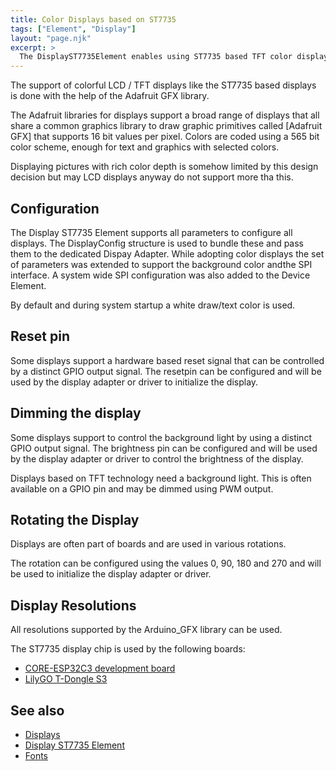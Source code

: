 ```yaml
---
title: Color Displays based on ST7735
tags: ["Element", "Display"]
layout: "page.njk"
excerpt: >
  The DisplayST7735Element enables using ST7735 based TFT color displays.
---
```


The support of colorful LCD / TFT displays like the ST7735 based displays
is done with the help of the Adafruit GFX library.

The Adafruit libraries for displays support a broad range of displays that all share a common
graphics library to draw graphic primitives called [Adafruit GFX] that supports 16 bit values
per pixel. Colors are coded using a 565 bit color scheme, enough for text and graphics with
selected colors.

Displaying pictures with rich color depth is somehow limited by this design decision but may LCD
displays anyway do not support more tha this.


## Configuration

The Display ST7735 Element supports all parameters to configure all displays. The DisplayConfig
structure is used to bundle these and pass them to the dedicated Dispay Adapter. While adopting
color displays the set of parameters was extended to support the background color andthe SPI
interface. A system wide SPI configuration was also added to the Device Element.

By default and during system startup a white draw/text color is used.


## Reset pin

Some displays support a hardware based reset signal that can be controlled by a distinct GPIO
output signal. The resetpin can be configured and will be used by the display adapter or driver
to initialize the display.


## Dimming the display

Some displays support to control the background light by using a distinct GPIO output signal.
The brightness pin can be configured and will be used by the display adapter or driver to
control the brightness of the display.

Displays based on TFT technology need a background light. This is often available on a GPIO pin
and may be dimmed using PWM output.


## Rotating the Display

Displays are often part of boards and are used in various rotations.

The rotation can be configured using the values 0, 90, 180 and 270 and will be used to
initialize the display adapter or driver.


## Display Resolutions

All resolutions supported by the Arduino_GFX library can be used.

The ST7735 display chip is used by the following boards:

* [CORE-ESP32C3 development board](/boards/esp32/core-esp32c3.md)
* [LilyGO T-Dongle S3](../../boards/esp32/lilygo-t-dongle-s3.md)


## See also

* [Displays](/elements/display/index.md)
* [Display ST7735 Element](/displays/st7735.md)
* [Fonts](/displays/fonts.md)